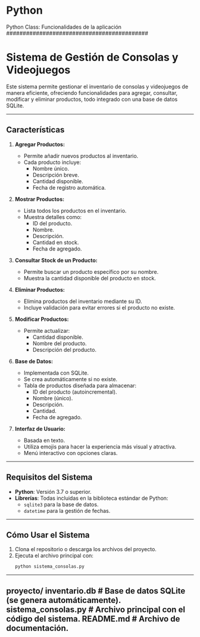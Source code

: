 # Python
Python Class:
Funcionalidades de la aplicación
###########################################
# Sistema de Gestión de Consolas y Videojuegos

Este sistema permite gestionar el inventario de consolas y videojuegos de manera eficiente, ofreciendo funcionalidades para agregar, consultar, modificar y eliminar productos, todo integrado con una base de datos SQLite.

---

##  **Características**
1. **Agregar Productos:**
   - Permite añadir nuevos productos al inventario.
   - Cada producto incluye:
     - Nombre único.
     - Descripción breve.
     - Cantidad disponible.
     - Fecha de registro automática.

2. **Mostrar Productos:**
   - Lista todos los productos en el inventario.
   - Muestra detalles como:
     - ID del producto.
     - Nombre.
     - Descripción.
     - Cantidad en stock.
     - Fecha de agregado.

3. **Consultar Stock de un Producto:**
   - Permite buscar un producto específico por su nombre.
   - Muestra la cantidad disponible del producto en stock.

4. **Eliminar Productos:**
   - Elimina productos del inventario mediante su ID.
   - Incluye validación para evitar errores si el producto no existe.

5. **Modificar Productos:**
   - Permite actualizar:
     - Cantidad disponible.
     - Nombre del producto.
     - Descripción del producto.

6. **Base de Datos:**
   - Implementada con SQLite.
   - Se crea automáticamente si no existe.
   - Tabla de productos diseñada para almacenar:
     - ID del producto (autoincremental).
     - Nombre (único).
     - Descripción.
     - Cantidad.
     - Fecha de agregado.

7. **Interfaz de Usuario:**
   - Basada en texto.
   - Utiliza emojis para hacer la experiencia más visual y atractiva.
   - Menú interactivo con opciones claras.

---

## **Requisitos del Sistema**
- **Python**: Versión 3.7 o superior.
- **Librerías**: Todas incluidas en la biblioteca estándar de Python:
  - `sqlite3` para la base de datos.
  - `datetime` para la gestión de fechas.

---

## **Cómo Usar el Sistema**
1. Clona el repositorio o descarga los archivos del proyecto.
2. Ejecuta el archivo principal con:
   ```bash
   python sistema_consolas.py
---
   proyecto/
inventario.db   # Base de datos SQLite (se genera automáticamente).
sistema_consolas.py  # Archivo principal con el código del sistema.
README.md       # Archivo de documentación.
---

